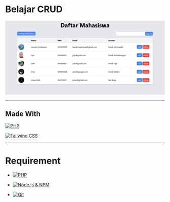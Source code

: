
# Belajar CRUD

![App Screenshot](./public/images/index.png)

---

## Made With
[![PHP](https://img.shields.io/badge/PHP-777BB4?style=for-the-badge&logo=php&logoColor=white)](https://www.php.net)

[![Tailwind CSS](https://img.shields.io/badge/TailwindCSS-06B6D4?style=for-the-badge&logo=tailwindcss&logoColor=white)](https://tailwindcss.com)

---

# Requirement

- [![PHP](https://img.shields.io/badge/PHP-%3E%3D%208.2-blue?style=for-the-badge&logo=php&logoColor=white)](https://www.php.net/downloads.php)

- [![Node.js & NPM](https://img.shields.io/badge/Node.js-%3E%3D%2016-green?style=for-the-badge&logo=node.js&logoColor=white)](https://nodejs.org/en/download/)

- [![Git](https://img.shields.io/badge/Git-2.30%2B-orange?style=for-the-badge&logo=git&logoColor=white)](https://git-scm.com/downloads)

